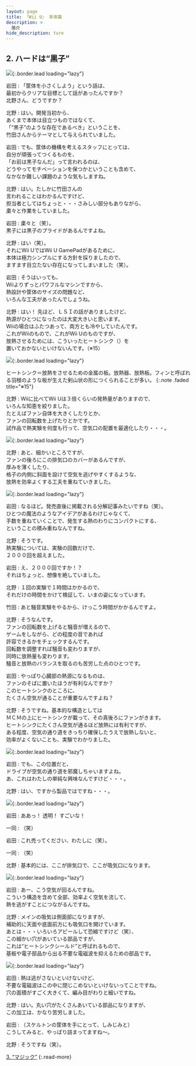```yaml
---
layout: page
title: 『Wii U』 本体篇
description: >
  简介
hide_description: ture
---
```


## 2. ハードは“黒子”

![](/interviews/jp/WiiU/hardware/vol1/img/mainvisual2.jpg){:.border.lead loading="lazy"}



岩田
: 「筐体を小さくしよう」という話は、<br>最初からクリアな目標として話があったんですか？<br>北野さん、どうですか？

北野
: はい。開発当初から、<br>あくまで本体は目立つものではなくて、<br>「“黒子”のような存在であるべき」ということを、<br>竹田さんからテーマとして与えられていました。

岩田
: でも、筐体の機構を考えるスタッフにとっては、<br>自分が頑張ってつくるものを、<br>「お前は黒子なんだ」って言われるのは、<br>どうやってモチベーションを保つかということも含めて、<br>なかなか難しい課題のような気もしますね。

北野
: はい。たしかに竹田さんの<br>言われることはわかるんですけど、<br>担当者としてはちょっと・・・さみしい部分もありながら、<br>粛々と作業をしていました。

岩田
: 粛々と（笑）。<br>黒子には黒子のプライドがあるんですよね。

北野
: はい（笑）。<br>それにWii UではWii U GamePadがあるために、<br>本体は極力シンプルにする方針を採りましたので、<br>ますます目立たない存在になってしまいました（笑）。

岩田
: そうはいっても、<br>Wiiよりずっとパワフルなマシンですから、<br>熱設計や筐体のサイズの問題など、<br>いろんな工夫があったんでしょうね。

北野
: はい！ 先ほど、ＬＳＩの話がありましたけど、<br>熱源がひとつになったのは大変大きいと思います。<br>Wiiの場合はふたつあって、両方とも冷やしていたんです。<br>これがWiiのもので、これがWii Uのものですが、<br>放熱させるためには、こういったヒートシンク（）を<br>置いておかないといけないんです。（※15）

![](/interviews/jp/WiiU/hardware/vol1/img/slide005.jpg){:.border.lead loading="lazy"}



ヒートシンク＝放熱をさせるための金属の板。放熱器、放熱板。フィンと呼ばれる羽根のような板が生えた剣山状の形につくられることが多い。
{:.note .faded title="※15"}

北野
: Wiiに比べてWii Uは３倍くらいの発熱量がありますので、<br>いろんな知恵を絞りました。<br>たとえばファン自体を大きくしたりとか、<br>ファンの回転数を上げたりとかです。<br>試作品で熱実験を何度も行って、空気口の配置を最適化したり・・・。

![](/interviews/jp/WiiU/hardware/vol1/img/slide006.jpg){:.border.lead loading="lazy"}


北野
: あと、細かいところですが、<br>ファンの後ろにこの排気口のカバーがあるんですが、<br>厚みを薄くしたり、<br>格子の内側に斜面を設けて空気を逃げやすくするような、<br>放熱を効率よくする工夫を重ねていきました。

![](/interviews/jp/WiiU/hardware/vol1/img/slide007.jpg){:.border.lead loading="lazy"}


岩田
: なるほど。発売直後に掲載される分解記事みたいですね（笑）。<br>ひとつの魔法のようなアイデアがあるわけじゃなくて、<br>手数を重ねていくことで、発生する熱のわりにコンパクトにする、<br>ということの積み重ねなんですね。

北野
: そうです。<br>熱実験については、実験の回数だけで、<br>２０００回を超えました。

岩田
: え、２０００回ですか！？<br>それはちょっと、想像を絶していました。

北野
: １回の実験で１時間はかかるので、<br>それだけの時間をかけて検証して、いまの姿になっています。

竹田
: あと騒音実験をやるから、けっこう時間がかかるんですよ。

北野
: そうなんです。<br>ファンの回転数を上げると騒音が増えるので、<br>ゲームをしながら、どの程度の音であれば<br>許容できるかをチェックするんです。<br>回転数を調整すれば騒音も変わりますが、<br>同時に放熱量も変わります。<br>騒音と放熱のバランスを取るのも苦労した点のひとつです。

岩田
: やっぱり心臓部の熱源になるものは、<br>ファンのそばに置いたほうが有利なんですか？<br>このヒートシンクのところに、<br>たくさん空気が通ることが重要なんですよね？

北野
: そうですね。基本的な構造としては<br>ＭＣＭの上にヒートシンクが載って、その真後ろにファンがきます。<br>ヒートシンクにたくさん空気が通るほど放熱には有利ですが、<br>ある程度、空気の通り道をきっちり確保したうえで放熱しないと、<br>効率がよくないことも、実験でわかりました。

![](/interviews/jp/WiiU/hardware/vol1/img/slide008.jpg){:.border.lead loading="lazy"}


岩田
: でも、この位置だと、<br>ドライブが空気の通り道を邪魔しちゃいますよね。<br>あ、これはわたしの単純な興味なんですけど・・・。

北野
: はい、ですから製品ではですね・・・。

![](/interviews/jp/WiiU/hardware/vol1/img/slide009.jpg){:.border.lead loading="lazy"}


岩田
: ああっ！ 透明！ すごいな！

一同
: （笑）

岩田
: これ売ってください、わたしに（笑）。

一同
: （笑）

北野
: 基本的には、ここが排気口で、ここが吸気口になります。

![](/interviews/jp/WiiU/hardware/vol1/img/slide010.jpg){:.border.lead loading="lazy"}


岩田
: あー、こう空気が回るんですね。<br>こういう構造を含めて全部、効率よく空気を流して、<br>熱を逃がすことにつながるんですね。

北野
: メインの吸気は側面部になりますが、<br>補助的に天面や底面前方にも吸気口を開けています。<br>あとは・・・いろいろアピールして恐縮ですけど（笑）、<br>この細かい穴があいている部品ですが、<br>これは“ヒートシンクシールド”と呼ばれるもので、<br>基板や電子部品から出る不要な電磁波を抑えるための部品です。

![](/interviews/jp/WiiU/hardware/vol1/img/slide011.jpg){:.border.lead loading="lazy"}


岩田
: 熱は逃がさないといけないけど、<br>不要な電磁波はこの中に閉じこめないといけないってことですね。<br>穴の面積がすごく大きくて、編み目がわりと細いですね。

北野
: はい。丸い穴がたくさんあいている部品になりますが、<br>この加工は、かなり苦労しました。

岩田
: （スケルトンの筐体を手にとって、しみじみと）<br>こうしてみると、やっぱり詰まってますね～。

北野
: そうですね（笑）。


[3. “マジック”](3.md)
{:.read-more}